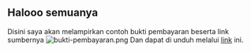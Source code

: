 ## Halooo semuanya

Disini saya akan melampirkan contoh bukti pembayaran beserta link sumbernya
![bukti-pembayaran.png]("bukti-pembayaran.png")
Dan dapat di unduh melalui [link](https://superapp.id/blog/bisnis/contoh-invoice/) ini.
